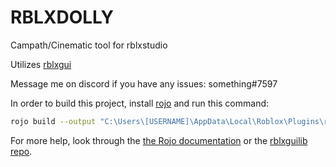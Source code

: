 # RBLXDOLLY

Campath/Cinematic tool for rblxstudio

Utilizes [rblxgui](https://github.com/xa1on/rblxguilib)

Message me on discord if you have any issues: something#7597



In order to build this project, install [rojo](https://rojo.space) and run this command:
```bash
rojo build --output "C:\Users\[USERNAME]\AppData\Local\Roblox\Plugins\rblxmvm.rbxmx"
```

For more help, look through the [the Rojo documentation](https://rojo.space/docs) or the [rblxguilib repo](https://github.com/xa1on/rblxguilib).
